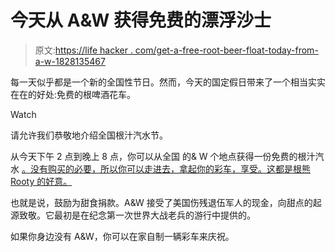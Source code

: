 # 今天从 A&W 获得免费的漂浮沙士

> 原文:[https://life hacker . com/get-a-free-root-beer-float-today-from-a-w-1828135467](https://lifehacker.com/get-a-free-root-beer-float-today-from-a-w-1828135467)

每一天似乎都是一个新的全国性节日。然而，今天的国定假日带来了一个相当实实在在的好处:免费的根啤酒花车。

Watch

请允许我们恭敬地介绍全国根汁汽水节。

从今天下午 2 点到晚上 8 点，你可以从全国 的& W 个地点获得一份免费的根汁汽水 [。没有购买的必要，所以你可以走进去，拿起你的彩车，享受。这都是根熊 Rooty 的好意。](https://www.awrestaurants.com/national-root-beer-float-day-2018) 

也就是说，鼓励为甜食捐款。A&W 接受了美国伤残退伍军人的现金，向甜点的起源致敬。它最初是在纪念第一次世界大战老兵的游行中提供的。

如果你身边没有 A&W，你可以在家自制一辆彩车来庆祝。